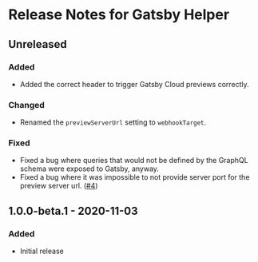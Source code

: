 # Release Notes for Gatsby Helper

## Unreleased

### Added
- Added the correct header to trigger Gatsby Cloud previews correctly.

### Changed
- Renamed the `previewServerUrl` setting to `webhookTarget`.

### Fixed
- Fixed a bug where queries that would not be defined by the GraphQL schema were exposed to Gatsby, anyway.
- Fixed a bug where it was impossible to not provide server port for the preview server url. ([#4](https://github.com/craftcms/gatsby-helper/issues/4))

## 1.0.0-beta.1 - 2020-11-03

### Added
- Initial release
